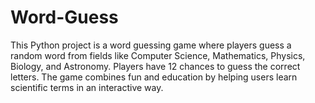 # Word-Guess
This Python project is a word guessing game where players guess a random word from fields like Computer Science, Mathematics, Physics, Biology, and Astronomy. Players have 12 chances to guess the correct letters. The game combines fun and education by helping users learn scientific terms in an interactive way.
